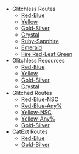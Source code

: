 * Glitchless Routes
  * [Red-Blue](/gen-1/red-blue/main-glitchless/ 'Speedrun Guides for Pokemon Red and Blue Glitchless')
  * [Yellow](/gen-1/yellow/main-glitchless/ 'A Speedrun Guide for Pokemon Yellow Glitchless')
  * [Gold-Silver](/gen-2/gold-silver/main-glitchless/ 'A Speedrun Guide for Pokemon Gold and Silver Glitchless')
  * [Crystal](/gen-2/crystal/main-glitchless/ 'A Speedrun Guide for Pokemon Crystal Glitchless')
  * [Ruby-Sapphire](/gen-3/ruby-sapphire/main-glitchless/ 'A Speedrun Guide for Pokemon Sapphire Glitchless')
  * [Emerald](/gen-3/emerald/main-glitchless/ 'A Speedrun Guide for Pokemon Emerald Glitchless')
  * [Fire Red-Leaf Green](/gen-3/firered-leafgreen/main-glitchless/ 'A Speedrun Guide for Pokemon Fire Red and Leaf Green Glitchless')
* Glitchless Resources
  * [Red-Blue](/gen-1/red-blue/main-glitchless/resources/ 'A Speedrun Guide for Pokemon Red and Blue Glitchless')
  * [Yellow](/gen-1/yellow/main-glitchless/resources/ 'A Speedrun Guide for Pokemon Yellow Glitchless')
  * [Gold-Silver](/gen-2/gold-silver/main-glitchless/resources/ 'A Speedrun Guide for Pokemon Gold and Silver Glitchless')
  * [Crystal](/gen-2/crystal/main-glitchless/resources/ 'A Speedrun Guide for Pokemon Crystal Glitchless')
  <!--* [Ruby-Sapphire](/gen-3/ruby-sapphire/main-glitchless/resources/ 'A Speedrun Guide for Pokemon Sapphire Glitchless')-->
  <!--* [Emerald](/gen-3/emerald/main-glitchless/resources/ 'A Speedrun Guide for Pokemon Emerald Glitchless')-->
  <!--* [Fire Red-Leaf Green](/gen-3/firered-leafgreen/main-glitchless/resources/ 'A Speedrun Guide for Pokemon Fire Red and Leaf Green Glitchless')-->
* Glitched Routes
  * [Red-Blue-NSC](/gen-1/red-blue/main-nsc/ 'A Speedrun Guide for Pokemon Red and Blue No Save Corruption')
  * [Red-Blue-Any%](/gen-1/red-blue/main-any/ 'A Speedrun Guide for Pokemon Red and Blue Any% No Restriction')
  * [Yellow-NSC](/gen-1/yellow/main-nsc/ 'A Speedrun Guide for Pokemon Yellow Any% No Save Corruption')
  * [Yellow-Any%](/gen-1/yellow/main-any/ 'A Speedrun Guide for Pokemon Yellow Any% No Restriction')
  * [Gold-Silver](/gen-2/gold-silver/main-any/ 'Speedrun Guides for Pokemon Gold and Silver Any%')
* CatExt Routes
  * [Red-Blue](/gen-1/red-blue/catext/ 'Speedrun Guides for Red-Blue Category Extensions')
  * [Gold-Silver](/gen-2/gold-silver/catext/ 'Speedrun Guides for Gold-Silver Category Extensions')
